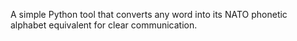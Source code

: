 A simple Python tool that converts any word into its NATO phonetic alphabet equivalent for clear communication.
